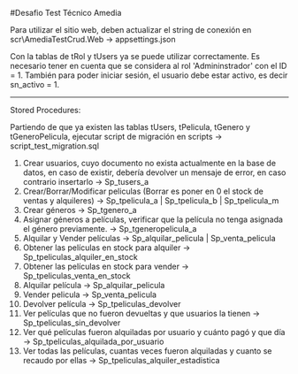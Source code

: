#Desafio Test Técnico Amedia

Para utilizar el sitio web, deben actualizar el string de conexión en scr\AmediaTestCrud.Web -> appsettings.json

Con la tablas de tRol y tUsers ya se puede utilizar correctamente. Es necesario tener en cuenta que se considera al rol 'Admininstrador' con el ID = 1. También para poder iniciar sesión, el usuario debe estar activo, es decir sn_activo = 1.

_____________________________________

Stored Procedures:

Partiendo de que ya existen las tablas tUsers, tPelicula, tGenero y tGeneroPelicula, ejecutar script de migración en scripts -> script_test_migration.sql

1) Crear usuarios, cuyo documento no exista actualmente en la base de datos, en
caso de existir, debería devolver un mensaje de error, en caso contrario insertarlo
	-> Sp_tusers_a
2) Crear/Borrar/Modificar peliculas (Borrar es poner en 0 el stock de ventas y
alquileres)
	-> Sp_tpelicula_a | Sp_tpelicula_b | Sp_tpelicula_m
3) Crear géneros
	-> Sp_tgenero_a
4) Asignar géneros a películas, verificar que la película no tenga asignada el
género previamente.
	-> Sp_tgeneropelicula_a
5) Alquilar y Vender películas
	-> Sp_alquilar_pelicula | Sp_venta_pelicula
6) Obtener las películas en stock para alquiler
	-> Sp_tpeliculas_alquiler_en_stock
7) Obtener las películas en stock para vender
	-> Sp_tpeliculas_venta_en_stock
8) Alquilar película
	-> Sp_alquilar_pelicula
9) Vender pelicula
	-> Sp_venta_pelicula
10) Devolver película
	-> Sp_tpeliculas_devolver
11) Ver películas que no fueron devueltas y que usuarios la tienen
	-> Sp_tpeliculas_sin_devolver
12) Ver qué películas fueron alquiladas por usuario y cuánto pagó y que día
	-> Sp_tpeliculas_alquilada_por_usuario
13) Ver todas las películas, cuantas veces fueron alquiladas y cuanto se recaudo por ellas
	-> Sp_tpeliculas_alquiler_estadistica
